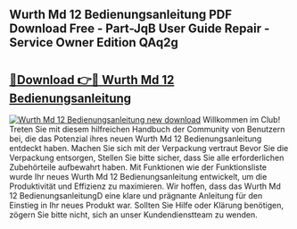 ## Wurth Md 12 Bedienungsanleitung PDF Download Free - Part-JqB User Guide Repair - Service Owner Edition QAq2g

# <h2><a href="http://df35ruh.blite.top/?on=Wurth+Md+12+Bedienungsanleitung">🔗Download 👉🔴 Wurth Md 12 Bedienungsanleitung</a></h2>

[![Wurth Md 12 Bedienungsanleitung new download](https://i.imgur.com/lujVjoI.png)](http://df35ruh.blite.top/?on=Wurth+Md+12+Bedienungsanleitung)
Willkommen im Club! Treten Sie mit diesem hilfreichen Handbuch der Community von Benutzern bei, die das Potenzial ihres neuen Wurth Md 12 Bedienungsanleitung entdeckt haben. Machen Sie sich mit der Verpackung vertraut Bevor Sie die Verpackung entsorgen, Stellen Sie bitte sicher, dass Sie alle erforderlichen Zubehörteile aufbewahrt haben. Mit Funktionen wie der Funktionsliste wurde Ihr neues Wurth Md 12 Bedienungsanleitung entwickelt, um die Produktivität und Effizienz zu maximieren. Wir hoffen, dass das Wurth Md 12 BedienungsanleitungD eine klare und prägnante Anleitung für den Einstieg in Ihr neues Produkt war. Sollten Sie Hilfe oder Klärung benötigen, zögern Sie bitte nicht, sich an unser Kundendienstteam zu wenden.
